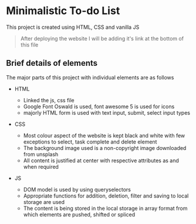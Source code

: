 # Minimalistic To-do List

This project is created using HTML, CSS and vanilla JS
> After deploying the website I will be adding it's link at the bottom of this file

## Brief details of elements
The major parts of this project with individual elements are as follows

- HTML
    - Linked the js, css file
    - Google Font Oswald is used, font awesome 5 is used for icons
    - majorly HTML form is used with text input, submit, select input types

- CSS
    - Most colour aspect of the website is kept black and white with few exceptions to select, task complete and delete element
    - The background image used is a non-copyright image downloaded from unsplash
    - All content is justified at center with respective attributes as and when required

- JS
    - DOM model is used by using queryselectors
    - Appropriate functions for addition, deletion, filter and saving to local storage are used
    - The content is being stored in the local storage in array format from which elements are pushed, shifted or spliced